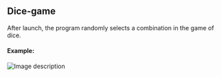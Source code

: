 ## Dice-game

After launch, the program randomly selects a combination in the game of dice.

#### Example:   
![Image description](https://github.com/Vilay397/Python-mini-projects/blob/main/Intro-dice.PNG)
